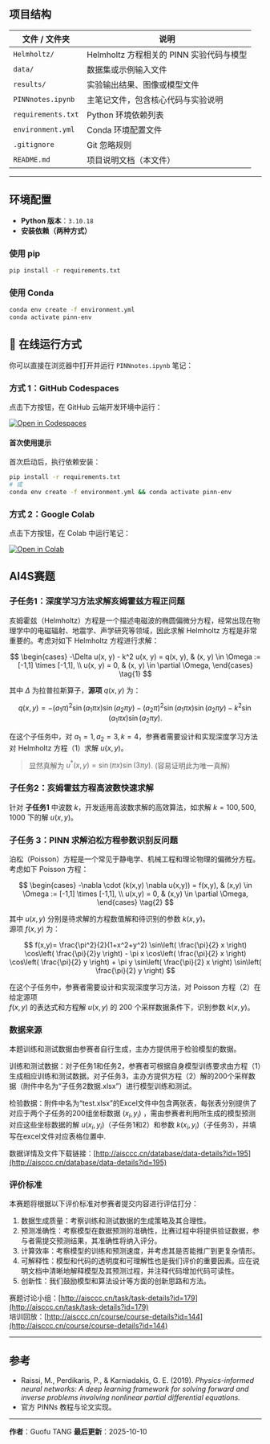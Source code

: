 ## 项目结构

| 文件 / 文件夹    | 说明                             |
|------------------|----------------------------------|
| `Helmholtz/`     | Helmholtz 方程相关的 PINN 实验代码与模型 |
| `data/`          | 数据集或示例输入文件             |
| `results/`       | 实验输出结果、图像或模型文件     |
| `PINNnotes.ipynb`| 主笔记文件，包含核心代码与实验说明 |
| `requirements.txt` | Python 环境依赖列表             |
| `environment.yml`  | Conda 环境配置文件               |
| `.gitignore`     | Git 忽略规则                     |
| `README.md`      | 项目说明文档（本文件）           |

---

## 环境配置

- **Python 版本**：`3.10.18`
- **安装依赖（两种方式）**

### 使用 pip
```bash
pip install -r requirements.txt
````

### 使用 Conda

```bash
conda env create -f environment.yml
conda activate pinn-env
```


## 🚀 在线运行方式

你可以直接在浏览器中打开并运行 `PINNnotes.ipynb` 笔记：

### 方式 1：GitHub Codespaces

点击下方按钮，在 GitHub 云端开发环境中运行：

[![Open in Codespaces](https://github.com/codespaces/badge.svg)](https://github.com/codespaces/new?hide_repo_select=true&ref=main&repo=PLANCK234/2025AI4S_PDE)

#### 首次使用提示

首次启动后，执行依赖安装：
```bash
pip install -r requirements.txt
# 或
conda env create -f environment.yml && conda activate pinn-env
```

### 方式 2：Google Colab

点击下方按钮，在 Colab 中运行笔记：

[![Open in Colab](https://colab.research.google.com/assets/colab-badge.svg)](https://colab.research.google.com/github/PLANCK234/2025AI4S_PDE/blob/main/PINNnotes.ipynb)

## AI4S赛题

### 子任务1：深度学习方法求解亥姆霍兹方程正问题

亥姆霍兹（Helmholtz）方程是一个描述电磁波的椭圆偏微分方程，经常出现在物理学中的电磁辐射、地震学、声学研究等领域，因此求解 Helmholtz 方程是非常重要的。考虑对如下 Helmholtz 方程进行求解：

$$
\begin{cases}
-\Delta u(x, y) - k^2 u(x, y) = q(x, y), & (x, y) \in \Omega := [-1,1] \times [-1,1], \\
u(x, y) = 0, & (x, y) \in \partial \Omega,
\end{cases}
\tag{1}
$$

其中 $\Delta$ 为拉普拉斯算子，**源项** $q(x, y)$ 为：

$$
q(x, y) = -(a_1 \pi)^2 \sin(a_1 \pi x)\sin(a_2 \pi y)
          - (a_2 \pi)^2 \sin(a_1 \pi x)\sin(a_2 \pi y)
          - k^2 \sin(a_1 \pi x)\sin(a_2 \pi y).
$$

在这个子任务中，对 $a_1 = 1, a_2 = 3, k = 4$，参赛者需要设计和实现深度学习方法对 Helmholtz 方程（1）求解 $u(x, y)$。
> 显然真解为 $u^*(x, y) = \sin(\pi x) \sin(3 \pi y)$. (容易证明此为唯一真解)

### 子任务2：亥姆霍兹方程高波数快速求解

针对 **子任务1** 中波数 $k$，开发适用高波数求解的高效算法，如求解 $k = 100, 500, 1000$ 下的解 $u(x, y)$。

### 子任务 3：PINN 求解泊松方程参数识别反问题

泊松（Poisson）方程是一个常见于静电学、机械工程和理论物理的偏微分方程。  
考虑如下 Poisson 方程：

$$
\begin{cases}
-\nabla \cdot (k(x,y) \nabla u(x,y)) = f(x,y), & (x,y) \in \Omega := [-1,1] \times [-1,1], \\
u(x,y) = 0, & (x,y) \in \partial \Omega,
\end{cases}
\tag{2}
$$

其中 $u(x,y)$ 分别是待求解的方程数值解和待识别的参数 $k(x,y)$。  
源项 $f(x,y)$ 为：

$$
f(x,y)= \frac{\pi^2}{2}(1+x^2+y^2) \sin\left( \frac{\pi}{2} x \right) \cos\left( \frac{\pi}{2}y \right) - \pi x \cos\left( \frac{\pi}{2} x \right) \cos\left( \frac{\pi}{2} y \right) + \pi y \sin\left( \frac{\pi}{2} x \right) \sin\left( \frac{\pi}{2} y \right)
$$

在这个子任务中，参赛者需要设计和实现深度学习方法，对 Poisson 方程（2）在给定源项  
$f(x,y)$ 的表达式和方程解 $u(x,y)$ 的 200 个采样数据条件下，识别参数 $k(x,y)$。

### 数据来源

本题训练和测试数据由参赛者自行生成，主办方提供用于检验模型的数据。

训练和测试数据：对子任务1和任务2，参赛者可根据自身模型训练要求由方程（1）生成相应训练和测试数据。对子任务3，主办方提供方程（2）解的200个采样数据（附件中名为“子任务2数据.xlsx”）进行模型训练和测试。

检验数据：附件中名为“test.xlsx”的Excel文件中包含两张表，每张表分别提供了对应于两个子任务的200组坐标数据 $(x_i,y_i)$ ，需由参赛者利用所生成的模型预测对应这些坐标数据的解 $u(x_i,y_i)$（子任务1和2）和参数 $k(x_i,y_i)$（子任务3），并填写在excel文件对应表格位置中.

数据详情及文件下载链接：[http://aisccc.cn/database/data-details?id=195](http://aisccc.cn/database/data-details?id=195)

### 评价标准

本赛题将根据以下评价标准对参赛者提交内容进行评估打分：
1. 数据生成质量：考察训练和测试数据的生成策略及其合理性。
2. 预测准确性：考察模型在数据预测的准确性，比赛过程中将提供验证数据，参与者需提交预测结果，其准确性将纳入评分。
3. 计算效率：考察模型的训练和预测速度，并考虑其是否能推广到更复杂情形。
4. 可解释性：模型和代码的透明度和可理解性也是我们评价的重要因素。应在说明文档中清晰地解释模型及其预测过程，并注释代码增加代码可读性。
5. 创新性：我们鼓励模型和算法设计等方面的创新思路和方法。


赛题讨论小组：[http://aisccc.cn/task/task-details?id=179](http://aisccc.cn/task/task-details?id=179)  
培训回放：[http://aisccc.cn/course/course-details?id=144](http://aisccc.cn/course/course-details?id=144)

---
## 参考

* Raissi, M., Perdikaris, P., & Karniadakis, G. E. (2019). *Physics-informed neural networks: A deep learning framework for solving forward and inverse problems involving nonlinear partial differential equations.*
* 官方 PINNs 教程与论文实现。

---

**作者**：Guofu TANG
**最后更新**：2025-10-10

